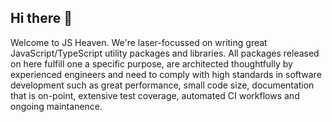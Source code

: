 ## Hi there 👋

Welcome to JS Heaven. We're laser-focussed on writing great JavaScript/TypeScript utility packages and libraries. 
All packages released on here fulfill one a specific purpose, are architected thoughtfully by experienced engineers and 
need to comply with high standards in software development such as great performance, small code size, documentation that is on-point,
extensive test coverage, automated CI workflows and ongoing maintanence.

